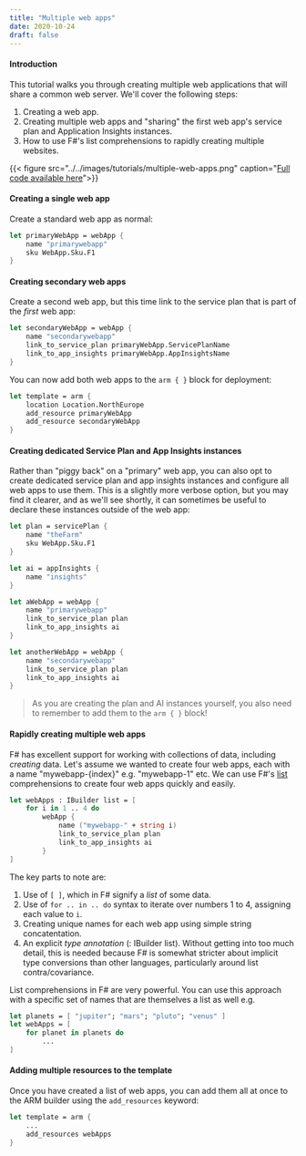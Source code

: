 ```yaml
---
title: "Multiple web apps"
date: 2020-10-24
draft: false
---
```


#### Introduction
This tutorial walks you through creating multiple web applications that will share a common web server. We'll cover the following steps:

1. Creating a web app.
1. Creating multiple web apps and "sharing" the first web app's service plan and Application Insights instances.
1. How to use F#'s list comprehensions to rapidly creating multiple websites.

{{< figure src="../../images/tutorials/multiple-web-apps.png" caption="[Full code available here](https://github.com/CompositionalIT/farmer/blob/master/samples/scripts/tutorials/multiple-web-apps.fsx)">}}


#### Creating a single web app
Create a standard web app as normal:

```fsharp
let primaryWebApp = webApp {
    name "primarywebapp"
    sku WebApp.Sku.F1
}
```

#### Creating secondary web apps
Create a second web app, but this time link to the service plan that is part of the *first* web app:

```fsharp
let secondaryWebApp = webApp {
    name "secondarywebapp"
    link_to_service_plan primaryWebApp.ServicePlanName
    link_to_app_insights primaryWebApp.AppInsightsName
}
```

You can now add both web apps to the `arm { }` block for deployment:

```fsharp
let template = arm {
    location Location.NorthEurope
    add_resource primaryWebApp
    add_resource secondaryWebApp
}
```

#### Creating dedicated Service Plan and App Insights instances
Rather than "piggy back" on a "primary" web app, you can also opt to create dedicated service plan and app insights instances and configure all web apps to use them. This is a slightly more verbose option, but you may find it clearer, and as we'll see shortly, it can sometimes be useful to declare these instances outside of the web app:

```fsharp
let plan = servicePlan {
    name "theFarm"
    sku WebApp.Sku.F1
}

let ai = appInsights {
    name "insights"
}

let aWebApp = webApp {
    name "primarywebapp"
    link_to_service_plan plan
    link_to_app_insights ai
}

let anotherWebApp = webApp {
    name "secondarywebapp"
    link_to_service_plan plan
    link_to_app_insights ai
}
```

> As you are creating the plan and AI instances yourself, you also need to remember to add them to the `arm { }` block!

#### Rapidly creating multiple web apps
F# has excellent support for working with collections of data, including *creating* data. Let's assume we wanted to create four web apps, each with a name "mywebapp-{index}" e.g. "mywebapp-1" etc. We can use F#'s [list](https://docs.microsoft.com/en-us/dotnet/fsharp/language-reference/lists) comprehensions to create four web apps quickly and easily.

```fsharp
let webApps : IBuilder list = [
    for i in 1 .. 4 do
        webApp {
            name ("mywebapp-" + string i)
            link_to_service_plan plan
            link_to_app_insights ai
        }
]
```

The key parts to note are:

1. Use of `[ ]`, which in F# signify a *list* of some data.
2. Use of `for .. in .. do` syntax to iterate over numbers 1 to 4, assigning each value to `i`.
3. Creating unique names for each web app using simple string concatentation.
4. An explicit *type annotation* (: IBuilder list). Without getting into too much detail, this is needed because F# is somewhat stricter about implicit type conversions than other languages, particularly around list contra/covariance.

List comprehensions in F# are very powerful. You can use this approach with a specific set of names that are themselves a list as well e.g.

```fsharp
let planets = [ "jupiter"; "mars"; "pluto"; "venus" ]
let webApps = [
    for planet in planets do
        ...
]
```

#### Adding multiple resources to the template

Once you have created a list of web apps, you can add them all at once to the ARM builder using the `add_resources` keyword:

```fsharp
let template = arm {
    ...
    add_resources webApps
}
```
